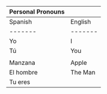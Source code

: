 
| Personal Pronouns ||
| ------- | ------- |
| Spanish | English |
| ------- | ------- |
| Yo | I |
| Tú | You |
|    |  | 
| Manzana | Apple |
| El hombre | The Man |
| Tu eres | 